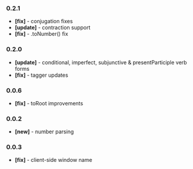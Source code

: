 ### 0.2.1

- **[fix]** - conjugation fixes
- **[update]** - contraction support
- **[fix]** - .toNumber() fix

### 0.2.0

- **[update]** - conditional, imperfect, subjunctive & presentParticiple verb forms
- **[fix]** - tagger updates

### 0.0.6

- **[fix]** - toRoot improvements

### 0.0.2

- **[new]** - number parsing

### 0.0.3

- **[fix]** - client-side window name
